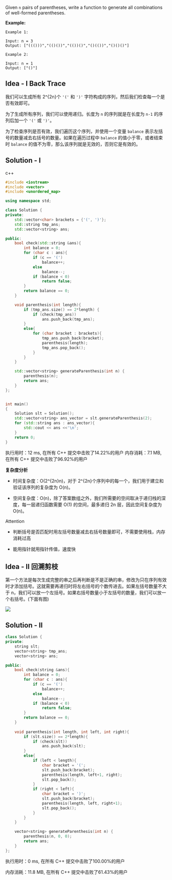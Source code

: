 Given `n` pairs of parentheses, write a function to generate all combinations of well-formed parentheses.



**Example:**

```
Example 1:

Input: n = 3
Output: ["((()))","(()())","(())()","()(())","()()()"]

Example 2:

Input: n = 1
Output: ["()"]
```

## Idea - I Back Trace

我们可以生成所有 2^{2n}个 `'('` 和 `')'` 字符构成的序列，然后我们检查每一个是否有效即可。

为了生成所有序列，我们可以使用递归。长度为 `n` 的序列就是在长度为 `n-1` 的序列后加一个 `'('` 或 `')'`。

为了检查序列是否有效，我们遍历这个序列，并使用一个变量 `balance` 表示左括号的数量减去右括号的数量。如果在遍历过程中 `balance` 的值小于零，或者结束时 `balance` 的值不为零，那么该序列就是无效的，否则它是有效的。

## Solution - I

c++


```c++
#include <iostream>
#include <vector>
#include <unordered_map>

using namespace std;

class Solution {
private:
    std::vector<char> brackets = {'(', ')'};
    std::string tmp_ans;
    std::vector<string> ans;

public:
    bool check(std::string &ans){
        int balance = 0;
        for (char c : ans){
            if (c == '(')
                balance++;
            else
                balance--;
            if (balance < 0)
                return false;
        }
        return balance == 0;
    }

    void parenthesis(int length){
        if (tmp_ans.size() == 2*length) {
            if (check(tmp_ans))
                ans.push_back(tmp_ans);
        }
        else{
            for (char bracket : brackets){
                tmp_ans.push_back(bracket);
                parenthesis(length);
                tmp_ans.pop_back();
            }
        }
    }

    std::vector<string> generateParenthesis(int n) {
        parenthesis(n);
        return ans;
    }
};


int main()
{
    Solution slt = Solution();
    std::vector<string> ans_vector = slt.generateParenthesis(2);
    for (std::string ans : ans_vector){
        std::cout << ans <<'\n';
    }
    return 0;
}
```

执行用时：12 ms, 在所有 C++ 提交中击败了14.22%的用户
内存消耗：7.1 MB, 在所有 C++ 提交中击败了96.92%的用户

**复杂度分析**

- 时间复杂度：O(2^{2n}n)，对于 2^{2n}个序列中的每一个，我们用于建立和验证该序列的复杂度为 O(n)。

- 空间复杂度：O(n)，除了答案数组之外，我们所需要的空间取决于递归栈的深度，每一层递归函数需要 O(1) 的空间，最多递归 2n 层，因此空间复杂度为 O(n)。

Attention

- 判断括号是否匹配时用左括号数量减去右括号数量即可，不需要使用栈，内存消耗过高

- 能用指针就用指针传值，速度快

## Idea - II 回溯剪枝

第一个方法是每次生成完整的串之后再判断是不是正确的串，修改为只在序列有效时才添加括号。这就需要再递归时将左右括号的个数传进去。如果左括号数量不大于 n，我们可以放一个左括号。如果右括号数量小于左括号的数量，我们可以放一个右括号。(下面有图)

![](https://pic.leetcode-cn.com/7ec04f84e936e95782aba26c4663c5fe7aaf94a2a80986a97d81574467b0c513-LeetCode%20%E7%AC%AC%2022%20%E9%A2%98%EF%BC%9A%E2%80%9C%E6%8B%AC%E5%8F%B7%E7%94%9F%E5%87%BA%E2%80%9D%E9%A2%98%E8%A7%A3%E9%85%8D%E5%9B%BE.png)



## Solution - II

```c++
class Solution {
private:
    string slt;
    vector<string> tmp_ans;
    vector<string> ans;

public:
    bool check(string &ans){
        int balance = 0;
        for (char c : ans){
            if (c == '(')
                balance++;
            else
                balance--;
            if (balance < 0)
                return false;
        }
        return balance == 0;
    }
    
    void parenthesis(int length, int left, int right){
        if (slt.size() == 2*length){
            if (check(slt))
                ans.push_back(slt);
        }
        else{
            if (left < length){
                char bracket = '(';
                slt.push_back(bracket);
                parenthesis(length, left+1, right);
                slt.pop_back();
            }
            if (right < left){
                char bracket = ')';
                slt.push_back(bracket);
                parenthesis(length, left, right+1);
                slt.pop_back();            
            }
        }
    }

    vector<string> generateParenthesis(int n) {
        parenthesis(n, 0, 0);
        return ans;
    }
};
```

执行用时：0 ms, 在所有 C++ 提交中击败了100.00%的用户

内存消耗：11.8 MB, 在所有 C++ 提交中击败了61.43%的用户
